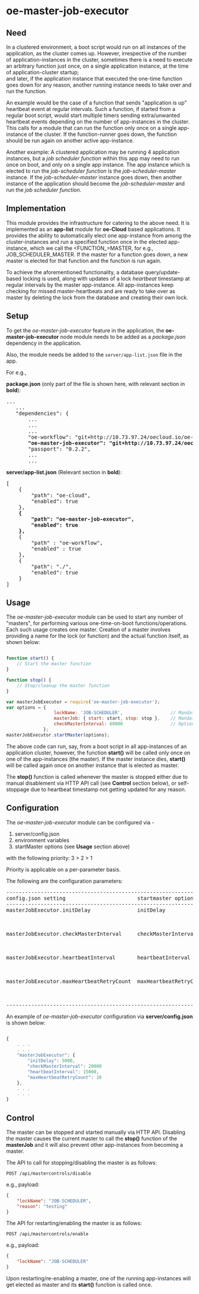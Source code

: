 # oe-master-job-executor

## Need
In a clustered environment, a boot script would run on all instances of the application, as the cluster comes up. 
However, irrespective of the number of application-instances in the cluster, sometimes there is a need to execute an 
arbitrary function just once, on a single application instance, at the time of application-cluster startup;  
and later, if the application instance that executed the one-time function goes down for any reason, another running 
instance needs to take over and run the function.

An example would be the case of a function that sends "application is up" heartbeat event at regular intervals. 
Such a function, if started from a regular boot script, would start multiple timers sending extra/unwanted heartbeat events 
depending on the number of app-instances in the cluster. This calls for a module that can run the function only 
once on a single app-instance of the cluster. If the function-runner goes down, the function should be run again on another 
active app-instance.

Another example: A clustered application may be running 4 application instances, but a *job scheduler function* within this app
may need to run once on boot, and only on a single app instance. The app instance which is elected to run the *job-scheduler function* 
is the *job-scheduler-master* instance.
If the *job-scheduler-master* instance goes down, then another instance of the application should become the *job-scheduler-master* and
run the *job scheduler function*.


## Implementation
This module provides the infrastructure for catering to the above need. It is implemented as an **app-list** module for **oe-Cloud** based applications. 
It provides the ability to automatically elect one app-instance from among the cluster-instances and run a specified function once in the elected app-instance, 
which we call the <FUNCTION_>MASTER, for e.g., JOB_SCHEDULER_MASTER. If the master for a function goes down, a new master is elected for that function
and the function is run again.

To achieve the aforementioned functionality, a database query/update-based locking is used, along with updates of a lock *heartbeat* timestamp
at regular intervals by the master app-instance. All app-instances keep checking for missed master-heartbeats and are ready to take over 
as master by deleting the lock from the database and creating their own lock.


## Setup
To get the *oe-master-job-executor* feature in the application, the **oe-master-job-executor** node module needs to be added 
as a *package.json* dependency in the application. 

Also, the module needs be added to the `server/app-list.json` file in the app. 

For e.g., 

**package.json**  (only part of the file is shown here, with relevant section in **bold**):

<pre>
...
   ...
   "dependencies": {
       ...
       ...
       ...
       "oe-workflow": "git+http://10.73.97.24/oecloud.io/oe-workflow.git#master",
       <B>"oe-master-job-executor": "git+http://10.73.97.24/oecloud.io/oe-master-job-executor.git#master",</B>
       "passport": "0.2.2",
       ...
       ...
</pre>

**server/app-list.json**   (Relevant section in **bold**):

<pre>
[
    {
        "path": "oe-cloud",
        "enabled": true
    },
    <b>{
        "path": "oe-master-job-executor",
        "enabled": true
    },</b>
	{
		"path" : "oe-workflow",
		"enabled" : true
	},
	{
        "path": "./",
        "enabled": true
    }
]
</pre>

## Usage
The *oe-master-job-executor* module can be used to start any number of "masters", for performing various one-time-on-boot functions/operations.
Each such usage creates one master. Creation of a master involves providing a name for the lock (or function) and the actual function itself, as shown below:

```javascript

function start() {
    // Start the master function
}

function stop() {
    // Stop/cleanup the master function
}

var masterJobExecutor = require('oe-master-job-executor');
var options = { 
                  lockName: 'JOB-SCHEDULER',                  // Mandatory
                  masterJob: { start: start, stop: stop },    // Mandatory
                  checkMasterInterval: 60000                  // Optional
              };
masterJobExecutor.startMaster(options);


```
The above code can run, say, from a boot script in all app-instances of an application cluster, however, the function **start()** will be called only once
on one of the app-instances (the master). If the master instance dies, **start()** will be called again once on another instance that is elected as master.

The **stop()** function is called whenever the master is stopped either due to manual disablement via HTTP API call (see **Control** section below), 
or self-stoppage due to heartbeat timestamp not getting updated for any reason.


## Configuration
The *oe-master-job-executor* module can be configured via -

1. server/config.json
2. environment variables
3. startMaster options (see **Usage** section above)

with the following priority:  3 > 2 > 1

Priority is applicable on a per-parameter basis.

The following are the configuration parameters:

<pre>
----------------------------------------------------------------------------------------------------------------------------------------
config.json setting                       startmaster option      Env Variable            type          default    Description          
----------------------------------------------------------------------------------------------------------------------------------------
masterJobExecutor.initDelay               initDelay               INIT_DELAY              number (ms)   1000       This setting determines the delay
                                                                                                                   in milliseconds since boot, after 
                                                                                                                   which the master is started
                                                                                                     
masterJobExecutor.checkMasterInterval     checkMasterInterval     CHECK_MASTER_INTERVAL   number (ms)   30000      This is the interval at which each 
                                                                                                                   app-instance checks for the master heartbeat
                                                                                                                   in order to try and become master itself
                                                                                                                     
masterJobExecutor.heartbeatInterval       heartbeatInterval       MASTER_JOB_HEARTBEAT_INTERVAL                    This is the interval at which heartbeat
                                                                                          number (ms)   8000       timestamp is updated by the master 
                                                                                                                     

masterJobExecutor.maxHeartbeatRetryCount  maxHeartbeatRetryCount  MASTER_JOB_MAX_HEARTBEAT_RETRY_COUNT             This is the number of times the master
                                                                                          number        3          heartbeat will be retried upon falure
                                                                                                                   to send heartbeat.

-----------------------------------------------------------------------------------------------------------------------------------------
</pre>


An example of *oe-master-job-executor* configuration via **server/config.json** is shown below:

```javascript

{
    . . .
    . . .
    "masterJobExecutor": {
        "initDelay": 5000,
        "checkMasterInterval": 20000
        "heartbeatInterval": 15000,
        "maxHeartbeatRetryCount": 10
    },
    . . .
    . . .
}
```

## Control
The master can be stopped and started manually via HTTP API. Disabling the master causes the current master to call the 
**stop()** function of the **masterJob** and it will also prevent other app-instances from becoming a master.

The API to call for stopping/disabling the master is as follows:
```
POST /api/mastercontrols/disable
```
e.g., payload:
```json
{
    "lockName": "JOB-SCHEDULER",  
    "reason": "testing"
}

```

The API for restarting/enabling the master is as follows:
```
POST /api/mastercontrols/enable
```
e.g., payload:
```json
{
    "lockName": "JOB-SCHEDULER"
}

```
Upon restarting/re-enabling a master, one of the running app-instances will get elected as master and its **start()** function is called once.

